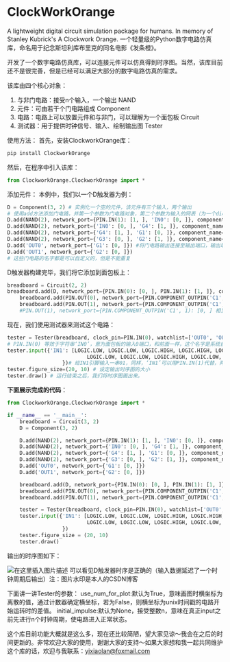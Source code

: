 # ClockWorkOrange
A lightweight digital circuit simulation package for humans. In memory of Stanley Kubrick's A Clockwork Orange.
一个轻量级的Python数字电路仿真库，命名用于纪念斯坦利库布里克的同名电影《发条橙》。

开发了一个数字电路仿真库，可以连接元件可以仿真得到时序图。当然，该库目前还不是很完善，但是已经可以满足大部分的数字电路仿真的需求。

该库由四个核心对象：
1. 与非门电路：接受n个输入，一个输出 NAND
2. 元件：可由若干个门电路组成 Component
3. 电路：电路上可以放置元件和与非门，可以理解为一个面包板 Circuit
4. 测试器：用于提供时钟信号、输入、绘制输出图 Tester

使用方法：
首先，安装ClockworkOrange库：
```bash
pip install ClockworkOrange
```
然后，在程序中引入该库：
```python
from ClockworkOrange.ClockworkOrange import *
```
添加元件：
本例中，我们以一个D触发器为例：
```python
D = Component(3, 2) # 实例化一个空的元件，该元件有三个输入，两个输出
# 使用add方法添加门电路，并第一个参数为门电路对象，第二个参数为输入的网表（为一个dict，如下所示），第三个参数为取名；取名不可重复。(注意：一定要用关键字参数！)
D.add(NAND(2), network_port={PIN.IN(1): [1, ], 'IN0': [0, ]}, component_name='G4') # PIN.IN(1)等效于字符串‘IN1’，指定输入的端口1，IN0、IN1是默认分配的端口名，不可修改。network_port={PIN.IN(1): [1, ]}等效于将第1个输入端口连接上与非门G4的第一个输入端口
D.add(NAND(2), network_port={'IN0': [0, ], 'G4': [1, ]}, component_name='G3')
D.add(NAND(2), network_port={'G4': [1, ], 'G1': [0, ]}, component_name='G2')
D.add(NAND(2), network_port={'G3': [0, ], 'G2': [1, ]}, component_name='G1')
D.add('OUT0', network_port={'G1': [0, ]}) #将门电路输出连接至输出端口，输出端口为OUT0、OUT1以此类推，不可更改，可以等效写成PIN.OUT(0),network_port={'G1': [0, ]}等效于将与非门‘G1’的输出连接至OUT0。
D.add('OUT1', network_port={'G2': [0, ]})
# 这些门电路的名字都是可以自定义的，但是不能重复
```
D触发器构建完毕，我们将它添加到面包板上：
```python
breadboard = Circuit(2, 2)
breadboard.add(D, network_port={PIN.IN(0): [0, ], PIN.IN(1): [1, ]}, component_name='C1')
    breadboard.add(PIN.OUT(0), network_port={PIN.COMPONENT_OUTPIN('C1', 0): [0, ]})
    breadboard.add(PIN.OUT(1), network_port={PIN.COMPONENT_OUTPIN('C1', 1): [0, ]})
    #PIN.OUT(1), network_port={PIN.COMPONENT_OUTPIN('C1', 1): [0, ] 相当于将元件c1的第一个输出接到面包板的第一个输出口，PIN.COMPONENT_OUTPIN('C1', 1)以为元件C1的第一个输出。同样，元件名可以自定义，但是不能重复。
```
现在，我们使用测试器来测试这个电路：
```python
tester = Tester(breadboard, clock_pin=PIN.IN(0), watchlist=['OUT0', 'OUT1']) # 实例化一个测试器，并指定时钟引脚（如果是组合逻辑电路，可以不指定时钟引脚）指定查看哪几个引脚的时序图，（时钟、输入引脚不用额外指定）
# PIN.IN(0) 等效于字符串‘IN0’，意为面包板的输入0端口，和前面一样，这个名字是系统自动分配的。
tester.input({'IN1': [LOGIC.LOW, LOGIC.LOW, LOGIC.HIGH, LOGIC.HIGH, LOGIC.HIGH, LOGIC.HIGH, LOGIC.HIGH, LOGIC.HIGH,
                          LOGIC.LOW, LOGIC.LOW, LOGIC.HIGH, LOGIC.LOW, LOGIC.HIGH, LOGIC.LOW, LOGIC.HIGH, LOGIC.LOW],
                  })# 给IN1引脚输入一串01，同样，‘IN1’可以用PIN.IN(1)代替，两者等效。LOGIC.HIGH等效于True，LOGIC.LOW等效于False。
tester.figure_size=(20, 10) # 设定输出时序图的大小
tester.draw() # 运行结束之后，我们将时序图画出来。
```

**下面展示完成的代码**：
```python
from ClockworkOrange.ClockworkOrange import *

if __name__ == '__main__':
    breadboard = Circuit(3, 2)
    D = Component(3, 2)

    D.add(NAND(2), network_port={PIN.IN(1): [1, ], 'IN0': [0, ]}, component_name='G4')
    D.add(NAND(2), network_port={'IN0': [0, ], 'G4': [1, ]}, component_name='G3')
    D.add(NAND(2), network_port={'G4': [1, ], 'G1': [0, ]}, component_name='G2')
    D.add(NAND(2), network_port={'G3': [0, ], 'G2': [1, ]}, component_name='G1')
    D.add('OUT0', network_port={'G1': [0, ]})
    D.add('OUT1', network_port={'G2': [0, ]})

    breadboard.add(D, network_port={PIN.IN(0): [0, ], PIN.IN(1): [1, ]}, component_name='C1')
    breadboard.add(PIN.OUT(0), network_port={PIN.COMPONENT_OUTPIN('C1', 0): [0, ]})
    breadboard.add(PIN.OUT(1), network_port={PIN.COMPONENT_OUTPIN('C1', 1): [0, ]})

    tester = Tester(breadboard, clock_pin=PIN.IN(0), watchlist=['OUT0', 'OUT1'], duty_cycle=0.2)
    tester.input({'IN1': [LOGIC.LOW, LOGIC.LOW, LOGIC.HIGH, LOGIC.HIGH, LOGIC.HIGH, LOGIC.HIGH, LOGIC.HIGH, LOGIC.HIGH,
                          LOGIC.LOW, LOGIC.LOW, LOGIC.HIGH, LOGIC.LOW, LOGIC.HIGH, LOGIC.LOW, LOGIC.HIGH, LOGIC.LOW],
                  })
    tester.figure_size = (20, 10)
    tester.draw()
```

输出的时序图如下：

![在这里插入图片描述](https://img-blog.csdnimg.cn/20200701001314694.png?x-oss-process=image/watermark,type_ZmFuZ3poZW5naGVpdGk,shadow_10,text_aHR0cHM6Ly9ibG9nLmNzZG4ubmV0L3dlaXhpbl80Mjc0NDEwMg==,size_16,color_FFFFFF,t_70)
可以看见D触发器时序是正确的（输入数据延迟了一个时钟周期后输出）注：图片水印是本人的CSDN博客

下面讲一讲Tester的参数：
use_num_for_plot:默认为True，意味画图时横坐标为离散的值，通过计数器确定横坐标，若为False，则横坐标为unix时间戳的电路开始运转时的差值。
initial_impulse:默认为None，接受整数n，意味在真正input之前先进行n个时钟周期，使电路进入正常状态。

这个库目前功能大概就是这么多，现在还比较简陋，望大家见谅～我会在之后的时间更新的。非常欢迎大家的使用，谢谢大家的支持～如果大家想和我一起共同维护这个库的话，欢迎与我联系：yixiaolan@foxmail.com




